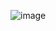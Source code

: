![image](https://user-images.githubusercontent.com/57824945/177895986-3cbbe975-0ab0-4568-acf5-bc7e34fea9bb.png)
